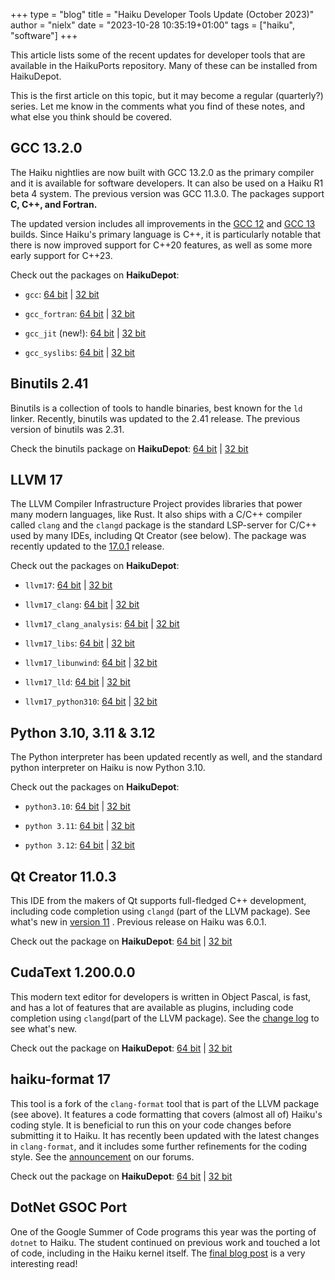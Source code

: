 +++
type = "blog"
title = "Haiku Developer Tools Update (October 2023)"
author = "nielx"
date = "2023-10-28 10:35:19+01:00"
tags = ["haiku", "software"]
+++

This article lists some of the recent updates for developer tools that are available in the HaikuPorts repository. Many of these can be installed from HaikuDepot.

This is the first article on this topic, but it may become a regular (quarterly?) series. Let me know in the comments what you find of these notes, and what else you think should be covered.

<!--more-->

## GCC 13.2.0

The Haiku nightlies are now built with GCC 13.2.0 as the primary compiler and it is available for software developers. It can also be used on a Haiku R1 beta 4 system. The previous version was GCC 11.3.0. The packages support **C, C++, and Fortran.**

The updated version includes all improvements in the [GCC 12](https://gcc.gnu.org/gcc-12/changes.html) and [GCC 13](https://gcc.gnu.org/gcc-13/changes.html) builds. Since Haiku's primary language is C++, it is particularly notable that there is now improved support for C++20 features, as well as some more early support for C++23.

Check out the packages on **HaikuDepot**:

- `gcc`: [64 bit](https://depot.haiku-os.org/#!/pkg/gcc/haikuports/haikuports_x86_64/13/2/0_2023_08_10/-/3/x86_64) | [32 bit](https://depot.haiku-os.org/#!/pkg/gcc_x86/haikuports/haikuports_x86_gcc2/13/2/0_2023_08_10/-/3/x86_gcc2)

- `gcc_fortran`: [64 bit](https://depot.haiku-os.org/#!/pkg/gcc_fortran/haikuports/haikuports_x86_64/13/2/0_2023_08_10/-/3/x86_64) | [32 bit](https://depot.haiku-os.org/#!/pkg/gcc_x86_fortran/haikuports/haikuports_x86_gcc2/13/2/0_2023_08_10/-/3/x86_gcc2)

- `gcc_jit` (new!): [64 bit](https://depot.haiku-os.org/#!/pkg/gcc_jit/haikuports/haikuports_x86_64/13/2/0_2023_08_10/-/3/x86_64) | [32 bit](https://depot.haiku-os.org/#!/pkg/gcc_x86_jit/haikuports/haikuports_x86_gcc2/13/2/0_2023_08_10/-/3/x86_gcc2)

- `gcc_syslibs`: [64 bit](https://depot.haiku-os.org/#!/pkg/gcc_syslibs/haikuports/haikuports_x86_64/13/2/0_2023_08_10/-/3/x86_64) | [32 bit](https://depot.haiku-os.org/#!/pkg/gcc_x86_syslibs/haikuports/haikuports_x86_gcc2/13/2/0_2023_08_10/-/3/x86_gcc2)

## Binutils 2.41

Binutils is a collection of tools to handle binaries, best known for the `ld` linker. Recently, binutils was updated to the 2.41 release. The previous version of binutils was 2.31.

Check the binutils package on **HaikuDepot**: [64 bit](https://depot.haiku-os.org/#!/pkg/binutils/haikuports/haikuports_x86_64/2/41/-/-/1/x86_64?bcguid=bc281-YHHL) | [32 bit](https://depot.haiku-os.org/#!/pkg/binutils_x86/haikuports/haikuports_x86_gcc2/2/41/-/-/1/x86_gcc2?bcguid=bc358-QDCL)

## LLVM 17

The LLVM Compiler Infrastructure Project provides libraries that power many modern languages, like Rust. It also ships with a C/C++ compiler called `clang` and the `clangd` package is the standard LSP-server for C/C++ used by many IDEs, including Qt Creator (see below). The package was recently updated to the [17.0.1](https://discourse.llvm.org/t/llvm-17-0-1-released/73549) release.

Check out the packages on **HaikuDepot**:

- `llvm17`: [64 bit](https://depot.haiku-os.org/#!/pkg/llvm17/haikuports/haikuports_x86_64/17/0/1/-/3/x86_64) | [32 bit](https://depot.haiku-os.org/#!/pkg/llvm17_python310/haikuports/haikuports_x86_64/17/0/1/-/3/x86_64)

- `llvm17_clang`: [64 bit](https://depot.haiku-os.org/#!/pkg/llvm17_clang/haikuports/haikuports_x86_64/17/0/1/-/3/x86_64) | [32 bit](https://depot.haiku-os.org/#!/pkg/llvm17_x86_clang/haikuports/haikuports_x86_gcc2/17/0/1/-/3/x86_gcc2)

- `llvm17_clang_analysis`: [64 bit](https://depot.haiku-os.org/#!/pkg/llvm17_clang_analysis/haikuports/haikuports_x86_64/17/0/1/-/3/x86_64) | [32 bit](https://depot.haiku-os.org/#!/pkg/llvm17_x86_clang_analysis/haikuports/haikuports_x86_gcc2/17/0/1/-/3/x86_gcc2)

- `llvm17_libs`: [64 bit](https://depot.haiku-os.org/#!/pkg/llvm17_libs/haikuports/haikuports_x86_64/17/0/1/-/3/x86_64) | [32 bit](https://depot.haiku-os.org/#!/pkg/llvm17_x86_libs/haikuports/haikuports_x86_gcc2/17/0/1/-/3/x86_gcc2)

- `llvm17_libunwind`: [64 bit](https://depot.haiku-os.org/#!/pkg/llvm17_libunwind/haikuports/haikuports_x86_64/17/0/1/-/3/x86_64) | [32 bit](https://depot.haiku-os.org/#!/pkg/llvm17_x86_libunwind/haikuports/haikuports_x86_gcc2/17/0/1/-/3/x86_gcc2)

- `llvm17_lld`: [64 bit](https://depot.haiku-os.org/#!/pkg/llvm17_lld/haikuports/haikuports_x86_64/17/0/1/-/3/x86_64) | [32 bit](https://depot.haiku-os.org/#!/pkg/llvm17_x86_lld/haikuports/haikuports_x86_gcc2/17/0/1/-/3/x86_gcc2)

- `llvm17_python310`: [64 bit](https://depot.haiku-os.org/#!/pkg/llvm17_python310/haikuports/haikuports_x86_64/17/0/1/-/3/x86_64) | [32 bit](https://depot.haiku-os.org/#!/pkg/llvm17_x86_python310/haikuports/haikuports_x86_gcc2/17/0/1/-/3/x86_gcc2)

## Python 3.10, 3.11 & 3.12

The Python interpreter has been updated recently as well, and the standard python interpreter on Haiku is now Python 3.10.

Check out the packages on **HaikuDepot**:

- `python3.10`: [64 bit](https://depot.haiku-os.org/#!/pkg/python3.10/haikuports/haikuports_x86_64/3/10/13/-/1/x86_64) | [32 bit](https://depot.haiku-os.org/#!/pkg/python3.10_x86/haikuports/haikuports_x86_gcc2/3/10/13/-/1/x86_gcc2)

- `python 3.11`: [64 bit](https://depot.haiku-os.org/#!/pkg/python3.11/haikuports/haikuports_x86_64/3/11/6/-/1/x86_64) | [32 bit](https://depot.haiku-os.org/#!/pkg/python3.11_x86/haikuports/haikuports_x86_gcc2/3/11/6/-/1/x86_gcc2)

- `python 3.12`: [64 bit](https://depot.haiku-os.org/#!/pkg/python3.12/haikuports/haikuports_x86_64/3/12/0/-/1/x86_64?bcguid=bc2938-FWTK) | [32 bit](https://depot.haiku-os.org/#!/pkg/python3.12_x86/haikuports/haikuports_x86_gcc2/3/12/0/-/1/x86_gcc2)

## Qt Creator 11.0.3

This IDE from the makers of Qt supports full-fledged C++ development, including code completion using `clangd` (part of the LLVM package). See what's new in [version 11](https://www.qt.io/blog/qt-creator-11-released) . Previous release on Haiku was 6.0.1.

Check out the package on **HaikuDepot**: [64 bit](https://depot.haiku-os.org/#!/pkg/qt_creator/haikuports/haikuports_x86_64/11/0/3/-/2/x86_64) | [32 bit](https://depot.haiku-os.org/#!/pkg/qt_creator_x86/haikuports/haikuports_x86_gcc2/11/0/3/-/2/x86_gcc2)

## CudaText 1.200.0.0

This modern text editor for developers is written in Object Pascal, is fast, and has a lot of features that are available as plugins, including code completion using `clangd`(part of the LLVM package). See the [change log](https://github.com/Alexey-T/CudaText/blob/1.200.0/app/readme/history.txt) to see what's new.

Check out the package on **HaikuDepot**: [64 bit](https://depot.haiku-os.org/#!/pkg/cudatext/haikuports/haikuports_x86_64/1/200/0.0/-/1/x86_64?bcguid=bc2503-PXKT) | [32 bit](https://depot.haiku-os.org/#!/pkg/cudatext_x86/haikuports/haikuports_x86_gcc2/1/200/0.0/-/1/x86_gcc2)

## haiku-format 17

This tool is a fork of the `clang-format` tool that is part of the LLVM package (see above). It features a code formatting that covers (almost all of) Haiku's coding style. It is beneficial to run this on your code changes before submitting it to Haiku. It has recently been updated with the latest changes in `clang-format`, and it includes some further refinements for the coding style. See the [announcement](https://discuss.haiku-os.org/t/haiku-coding-guidelines-and-haiku-format/14047/1) on our forums.

Check out the package on **HaikuDepot**: [64 bit](https://depot.haiku-os.org/#!/pkg/haiku_format/haikuports/haikuports_x86_64/17/0/1/-/2/x86_64) | [32 bit](https://depot.haiku-os.org/#!/pkg/haiku_format_x86/haikuports/haikuports_x86_gcc2/17/0/1/-/2/x86_gcc2?bcguid=bc3071-UTWU)

## DotNet GSOC Port

One of the Google Summer of Code programs this year was the porting of `dotnet` to Haiku. The student continued on previous work and touched a lot of code, including in the Haiku kernel itself. The [final blog post](https://www.haiku-os.org/blog/trungnt2910/2023-08-20_gsoc_2023_dotnet_port_final_report/) is a very interesting read!


